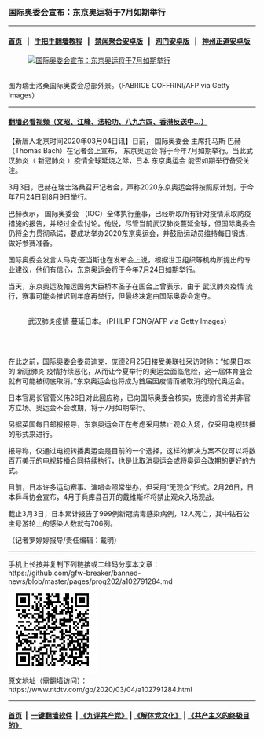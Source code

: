 ### 国际奥委会宣布：东京奥运将于7月如期举行
------------------------

#### [首页](https://github.com/gfw-breaker/banned-news/blob/master/README.md) &nbsp;&nbsp;|&nbsp;&nbsp; [手把手翻墙教程](https://github.com/gfw-breaker/guides/wiki) &nbsp;&nbsp;|&nbsp;&nbsp; [禁闻聚合安卓版](https://github.com/gfw-breaker/bn-android) &nbsp;&nbsp;|&nbsp;&nbsp; [网门安卓版](https://github.com/oGate2/oGate) &nbsp;&nbsp;|&nbsp;&nbsp; [神州正道安卓版](https://github.com/SzzdOgate/update) 



<div><div class="featured_image">
 <a href="https://i.ntdtv.com/assets/uploads/2020/03/GettyImages-1204870822.jpg" target="_blank">
  <figure>
   <img alt="国际奥委会宣布：东京奥运将于7月如期举行" src="https://i.ntdtv.com/assets/uploads/2020/03/GettyImages-1204870822-800x450.jpg"/>
  </figure><br/>
 </a>
 <span class="caption">
  图为瑞士洛桑国际奥委会总部外景。（FABRICE COFFRINI/AFP via Getty Images）
 </span>
</div>
</div><hr/>

#### [翻墙必看视频（文昭、江峰、法轮功、八九六四、香港反送中...）](https://github.com/gfw-breaker/banned-news/blob/master/pages/link3.md)

<div><div class="post_content" itemprop="articleBody">
 <p>
  【新唐人北京时间2020年03月04日讯】日前，
  <ok href="https://www.ntdtv.com/gb/国际奥委会.htm">
   国际奥委会
  </ok>
  主席托马斯‧巴赫（Thomas Bach）在记者会上宣布，
  <ok href="https://www.ntdtv.com/gb/东京奥运会.htm">
   东京奥运会
  </ok>
  将于今年7月如期举行。当此武汉肺炎（
  <ok href="https://www.ntdtv.com/gb/新冠肺炎.htm">
   新冠肺炎
  </ok>
  ）疫情全球延烧之际，日本
  <ok href="https://www.ntdtv.com/gb/东京奥运会.htm">
   东京奥运会
  </ok>
  能否如期举行备受关注。
 </p>
 <p>
  3月3日，巴赫在瑞士洛桑召开记者会，声称2020东京奥运会将按照原计划，于今年7月24日到8月9日举行。
 </p>
 <p>
  巴赫表示，
  <ok href="https://www.ntdtv.com/gb/国际奥委会.htm">
   国际奥委会
  </ok>
  （IOC）全体执行董事，已经听取所有针对疫情采取防疫措施的报告，并经过全盘讨论。他说，尽管当前武汉肺炎蔓延全球，但国际奥委会仍将全力贯彻承诺，要成功举办2020东京奥运会，并鼓励运动员维持每日锻炼，做好参赛准备。
 </p>
 <p>
  国际奥委会发言人马克‧亚当斯也在发布会上说，根据世卫组织等机构所提出的专业建议，他们有信心，东京奥运会将于今年7月24日如期举行。
 </p>
 <p>
  当天，东京奥运及帕运国务大臣桥本圣子在国会上曾表示，由于
  <ok href="https://www.ntdtv.com/gb/442749.htm">
   武汉肺炎疫情
  </ok>
  流行，赛事可能会推迟到年底再举行，但最终决定由国际奥委会定夺。
 </p>
 <figure class="wp-caption alignnone" id="attachment_102791288" style="width: 600px">
  <img alt="" class="size-medium wp-image-102791288" src="https://i.ntdtv.com/assets/uploads/2020/03/GettyImages-1204867397-600x338.jpg">
   <br/><figcaption class="wp-caption-text">
    <ok href="https://www.ntdtv.com/gb/442749.htm">
     武汉肺炎疫情
    </ok>
    蔓延日本。（PHILIP FONG/AFP via Getty Images）
   </figcaption><br/>
  </img>
 </figure><br/>
 <p>
  在此之前，国际奥委会委员迪克．庞德2月25日接受美联社采访时称：“如果日本的
  <ok href="https://www.ntdtv.com/gb/新冠肺炎.htm">
   新冠肺炎
  </ok>
  疫情持续恶化，从而让今夏举行的奥运会面临危险，这一届体育盛会就有可能被彻底取消。”东京奥运会也将成为首届因疫情而被取消的现代奥运会。
 </p>
 <p>
  日本官房长官菅义伟26日对此回应称，已向国际奥委会核实，庞德的言论并非官方立场。奥运会不会改期，将于7月如期举行。
 </p>
 <p>
  另据英国每日邮报报导，东京奥运会正在考虑采用禁止观众入场，仅采用电视转播的形式来进行。
 </p>
 <p>
  报导称，仅通过电视转播奥运会是目前的一个选择，这样的解决方案不仅可以将数百万美元的电视转播合同持续执行，也是比取消奥运会或将奥运会改期的更好的方式。
 </p>
 <p>
  目前，日本许多运动赛事、演唱会照常举办，但采用“无观众”形式。2月26日，日本乒乓协会宣布，4月于兵库县召开的戴维斯杯将禁止观众入场观战。
 </p>
 <p>
  截止3月3日，日本累计报告了999例新冠病毒感染病例，12人死亡，其中钻石公主号游轮上的感染人数就有706例。
 </p>
 <p>
  （记者罗婷婷报导/责任编辑：戴明）
 </p>
 <div class="single_ad">
 </div>
</div>
</div>
<hr/>
手机上长按并复制下列链接或二维码分享本文章：<br/>
https://github.com/gfw-breaker/banned-news/blob/master/pages/prog202/a102791284.md <br/>
<a href='https://github.com/gfw-breaker/banned-news/blob/master/pages/prog202/a102791284.md'><img src='https://github.com/gfw-breaker/banned-news/blob/master/pages/prog202/a102791284.md.png'/></a> <br/>
原文地址（需翻墙访问）：https://www.ntdtv.com/gb/2020/03/04/a102791284.html


------------------------
#### [首页](https://github.com/gfw-breaker/banned-news/blob/master/README.md) &nbsp;|&nbsp; [一键翻墙软件](https://github.com/gfw-breaker/nogfw/blob/master/README.md) &nbsp;| [《九评共产党》](https://github.com/gfw-breaker/9ping.md/blob/master/README.md#九评之一评共产党是什么) | [《解体党文化》](https://github.com/gfw-breaker/jtdwh.md/blob/master/README.md) | [《共产主义的终极目的》](https://github.com/gfw-breaker/gczydzjmd.md/blob/master/README.md)


<img src='http://gfw-breaker.win/banned-news/pages/prog202/a102791284.md' width='0px' height='0px'/>